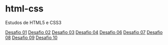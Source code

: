# html-css
 Estudos de HTML5 e CSS3

<a href="https://danielcarling.github.io/html-css/desafios/desafio001/index">Desafio 01</a>
<a href="https://danielcarling.github.io/html-css/desafios/desafio002/index">Desafio 02</a>
<a href="https://danielcarling.github.io/html-css/desafios/desafio003/index">Desafio 03</a>
<a href="https://danielcarling.github.io/html-css/desafios/desafio004/index">Desafio 04</a>
<a href="https://danielcarling.github.io/html-css/desafios/desafio006/index">Desafio 06</a>
<a href="https://danielcarling.github.io/html-css/desafios/desafio007/index">Desafio 07</a>
<a href="https://danielcarling.github.io/html-css/desafios/desafio008/index">Desafio 08</a>
<a href="https://danielcarling.github.io/html-css/desafios/desafio009/index">Desafio 09</a>
<a href="https://danielcarling.github.io/html-css/desafios/desafio010/index">Desafio 10</a>
<a href=""></a>